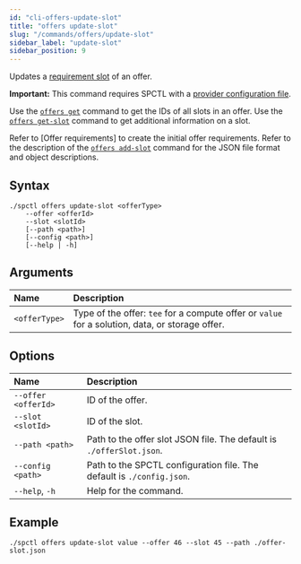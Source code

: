 ```yaml
---
id: "cli-offers-update-slot"
title: "offers update-slot"
slug: "/commands/offers/update-slot"
sidebar_label: "update-slot"
sidebar_position: 9
---
```


Updates a [requirement slot](/fundamentals/slots#requirements) of an <a id="offer"><span className="dashed-underline">offer</span></a>.

**Important:** This command requires SPCTL with a [provider configuration file](/cli/#configure-spctl-for-providers).

Use the [`offers get`](/cli/commands/offers/get) command to get the IDs of all slots in an offer. Use the [`offers get-slot`](/cli/commands/offers/get-slot) command to get additional information on a slot.

Refer to [Offer requirements] to create the initial offer requirements. Refer to the description of the [`offers add-slot`](/cli/commands/offers/add-slot) command for the JSON file format and object descriptions.

## Syntax

```
./spctl offers update-slot <offerType>
    --offer <offerId>
    --slot <slotId>
    [--path <path>]
    [--config <path>]
    [--help | -h]
```

## Arguments

| **Name** | **Description** |
| :- | :- |
| `<offerType>` | Type of the offer: `tee` for a compute offer or `value` for a solution, data, or storage offer. |

## Options

| **Name** |**Description** |
| :- | :- |
| `--offer <offerId>` | ID of the offer. |
| `--slot <slotId>` | ID of the slot. |
| `--path <path>` | Path to the offer slot JSON file. The default is `./offerSlot.json`. |
| `--config <path>` | Path to the SPCTL configuration file. The default is `./config.json`. |
| `--help`, `-h` | Help for the command. |

## Example

```
./spctl offers update-slot value --offer 46 --slot 45 --path ./offer-slot.json
```